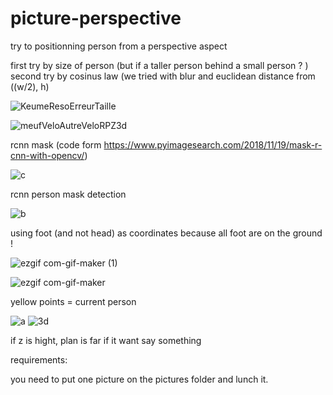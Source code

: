# picture-perspective
try to positionning person from a perspective aspect

first try by size of person (but if a taller person behind a small person ? ) second try by cosinus law (we tried with blur and euclidean distance from ((w/2), h) 


![KeumeResoErreurTaille](https://user-images.githubusercontent.com/54853371/97121925-2ad71e00-1722-11eb-88cb-1eabc3c810e2.png)

![meufVeloAutreVeloRPZ3d](https://user-images.githubusercontent.com/54853371/97121927-2d397800-1722-11eb-8f94-f9e6603d2e10.jpg)


rcnn mask (code form https://www.pyimagesearch.com/2018/11/19/mask-r-cnn-with-opencv/)




![c](https://user-images.githubusercontent.com/54853371/97123707-51e71d00-172d-11eb-8f98-ef85315d8de0.png)

rcnn person mask detection

![b](https://user-images.githubusercontent.com/54853371/97123716-5a3f5800-172d-11eb-8d7f-fdc5e0f01447.png)

using foot (and not head) as coordinates because all foot are on the ground !


![ezgif com-gif-maker (1)](https://user-images.githubusercontent.com/54853371/97123728-5f040c00-172d-11eb-94d7-145a8424ccfa.gif)


![ezgif com-gif-maker](https://user-images.githubusercontent.com/54853371/97123619-f9178480-172c-11eb-922e-7c5041c5a8f8.gif)

yellow points = current person




![a](https://user-images.githubusercontent.com/54853371/97123710-557aa400-172d-11eb-99a3-3a24256e1f44.png)
![3d](https://user-images.githubusercontent.com/54853371/97123725-5e6b7580-172d-11eb-996b-50c50361e25c.png)

if z is hight, plan is far if it want say something


requirements:

you need to put one picture on the pictures folder and lunch it.

